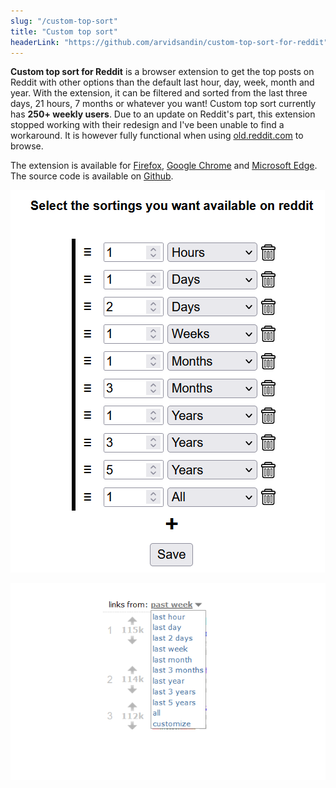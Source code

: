 ```yaml
---
slug: "/custom-top-sort"
title: "Custom top sort"
headerLink: "https://github.com/arvidsandin/custom-top-sort-for-reddit"
---
```

**Custom top sort for Reddit** is a browser extension to get the top posts on Reddit with other options than the default last hour, day, week, month and year. With the extension, it can be filtered and sorted from the last three days, 21 hours, 7 months or whatever you want! Custom top sort currently has **250+ weekly users**. Due to an update on Reddit's part, this extension stopped working with their redesign and I've been unable to find a workaround. It is however fully functional when using [old.reddit.com](http://old.reddit.com) to browse.

The extension is available for <a href="https://addons.mozilla.org/addon/custom-top-sort-for-reddit/" target='_blank' rel='noopener noreferrer'>Firefox</a>,
<a href="https://chrome.google.com/webstore/detail/custom-top-sort-for-reddi/ppcdmieefbelokaacilcciackbocjghj" target='_blank' rel='noopener noreferrer'>Google Chrome</a>
and
<a href="https://microsoftedge.microsoft.com/addons/detail/mkcacimdeiebnabgpikngeneojbeeafc" target='_blank' rel='noopener noreferrer'>Microsoft Edge</a>.
The source code is available on <a href="https://github.com/arvidsandin/custom-top-sort-for-reddit" target='_blank' rel='noopener noreferrer'>Github</a>.

![Screenshot 1 of the addon](./images/custom-top-sort_1.png)

![Screenshot 2 of the addon](./images/custom-top-sort_2.png)